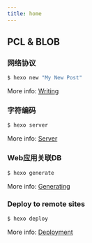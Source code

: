 ```yaml
---
title: home
---
```


## PCL & BLOB

### 网络协议

``` bash
$ hexo new "My New Post"
```

More info: [Writing](https://hexo.io/docs/writing.html)

### 字符编码

``` bash
$ hexo server
```

More info: [Server](https://hexo.io/docs/server.html)

### Web应用关联DB

``` bash
$ hexo generate
```

More info: [Generating](https://hexo.io/docs/generating.html)

### Deploy to remote sites

``` bash
$ hexo deploy
```

More info: [Deployment](https://hexo.io/docs/one-command-deployment.html)
